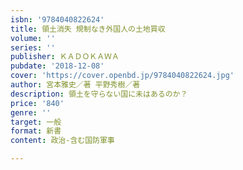 ```yaml
---
isbn: '9784040822624'
title: 領土消失 規制なき外国人の土地買収
volume: ''
series: ''
publisher: ＫＡＤＯＫＡＷＡ
pubdate: '2018-12-08'
cover: 'https://cover.openbd.jp/9784040822624.jpg'
author: 宮本雅史／著 平野秀樹／著
description: 領土を守らない国に未はあるのか？
price: '840'
genre: ''
target: 一般
format: 新書
content: 政治-含む国防軍事

---
```


